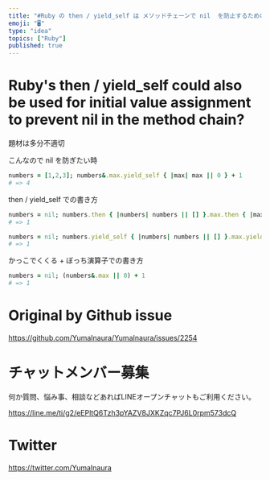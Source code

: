 ```yaml
---
title: "#Ruby の then / yield_self は メソッドチェーンで nil  を防止するための初期値代入にも使えそうだけど？"
emoji: "🖥"
type: "idea"
topics: ["Ruby"]
published: true
---
```


# Ruby's then / yield_self could also be used for initial value assignment to prevent nil in the method chain?


題材は多分不適切

こんなので  nil を防ぎたい時

```rb
numbers = [1,2,3]; numbers&.max.yield_self { |max| max || 0 } + 1
# => 4
```

then / yield_self での書き方

```rb
numbers = nil; numbers.then { |numbers| numbers || [] }.max.then { |max| max || 0 } + 1
# => 1

numbers = nil; numbers.yield_self { |numbers| numbers || [] }.max.yield_self { |max| max || 0 } + 1
# => 1
```

かっこでくくる + ぼっち演算子での書き方

```rb
numbers = nil; (numbers&.max || 0) + 1
# => 1
```


# Original by Github issue

https://github.com/YumaInaura/YumaInaura/issues/2254








<!-- Update From Qiita API -->

# チャットメンバー募集


何か質問、悩み事、相談などあればLINEオープンチャットもご利用ください。

https://line.me/ti/g2/eEPltQ6Tzh3pYAZV8JXKZqc7PJ6L0rpm573dcQ





# Twitter


https://twitter.com/YumaInaura


<!-- Update From Qiita API -->


